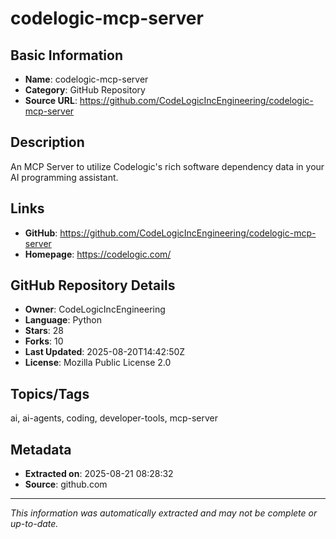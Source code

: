 # codelogic-mcp-server

## Basic Information
- **Name**: codelogic-mcp-server
- **Category**: GitHub Repository
- **Source URL**: https://github.com/CodeLogicIncEngineering/codelogic-mcp-server

## Description
An MCP Server to utilize Codelogic's rich software dependency data in your AI programming assistant.

## Links
- **GitHub**: https://github.com/CodeLogicIncEngineering/codelogic-mcp-server
- **Homepage**: https://codelogic.com/

## GitHub Repository Details
- **Owner**: CodeLogicIncEngineering
- **Language**: Python
- **Stars**: 28
- **Forks**: 10
- **Last Updated**: 2025-08-20T14:42:50Z
- **License**: Mozilla Public License 2.0

## Topics/Tags
ai, ai-agents, coding, developer-tools, mcp-server

## Metadata
- **Extracted on**: 2025-08-21 08:28:32
- **Source**: github.com

---
*This information was automatically extracted and may not be complete or up-to-date.*
